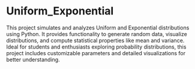 # Uniform_Exponential
This project simulates and analyzes Uniform and Exponential distributions using Python. It provides functionality to generate random data, visualize distributions, and compute statistical properties like mean and variance. Ideal for students and enthusiasts exploring probability distributions, this project includes customizable parameters and detailed visualizations for better understanding.
